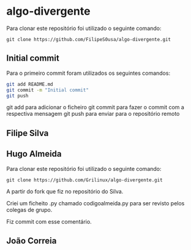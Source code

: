 # algo-divergente
Para clonar este repositório foi utilizado o seguinte comando:
```git
git clone https://github.com/FilipeS0usa/algo-divergente.git
```
## Initial commit
Para o primeiro commit foram utilizados os seguintes comandos:

```bash
git add README.md
git commit -m "Initial commit"
git push
```
git add para adicionar o ficheiro
git commit para fazer o commit com a respectiva mensagem
git push para enviar para o repositório remoto

## Filipe Silva


## Hugo Almeida

Para clonar este repositório foi utilizado o seguinte comando:
```git
git clone https://github.com/Grilinux/algo-divergente.git
```

A partir do fork que fiz no repositório do Silva.

Criei um ficheito .py chamado codigoalmeida.py para ser revisto pelos colegas de grupo.

Fiz commit com esse comentário.

## João Correia
